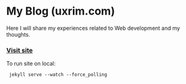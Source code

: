 # My Blog (uxrim.com)

Here I will share my experiences related to Web development and my thoughts.

### [Visit site](http://uxrim.com)

To run site on local:

     jekyll serve --watch --force_polling
